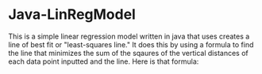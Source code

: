 # Java-LinRegModel
This is a simple linear regression model written in java that uses creates a line of best fit or "least-squares line." It does this by using a formula to find the line that minimizes the sum of the sqaures of the vertical distances of each data point inputted and the line. Here is that formula:
